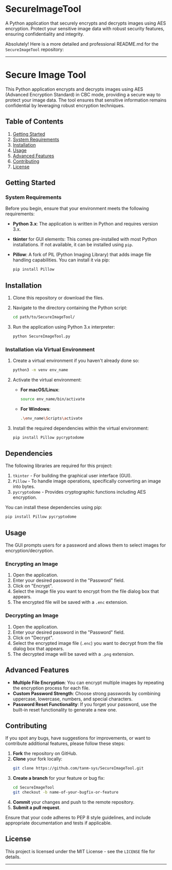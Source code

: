 # SecureImageTool
A Python application that securely encrypts and decrypts images using AES encryption. Protect your sensitive image data with robust security features, ensuring confidentiality and integrity.

Absolutely! Here is a more detailed and professional README.md for the `SecureImageTool` repository:

---

# Secure Image Tool

This Python application encrypts and decrypts images using AES (Advanced Encryption Standard) in CBC mode, providing a secure way to protect your image data. The tool ensures that sensitive information remains confidential by leveraging robust encryption techniques.

## Table of Contents

1. [Getting Started](#getting-started)
2. [System Requirements](#system-requirements)
3. [Installation](#installation)
4. [Usage](#usage)
5. [Advanced Features](#advanced-features)
6. [Contributing](#contributing)
7. [License](#license)

## Getting Started

### System Requirements

Before you begin, ensure that your environment meets the following requirements:

- **Python 3.x**: The application is written in Python and requires version 3.x.
- **tkinter** for GUI elements: This comes pre-installed with most Python installations. If not available, it can be installed using `pip`.
- **Pillow**: A fork of PIL (Python Imaging Library) that adds image file handling capabilities. You can install it via pip:

    ```sh
    pip install Pillow
    ```

## Installation

1. Clone this repository or download the files.
2. Navigate to the directory containing the Python script:
    
    ```sh
    cd path/to/SecureImageTool/
    ```
3. Run the application using Python 3.x interpreter:

    ```sh
    python SecureImageTool.py
    ```

### Installation via Virtual Environment

1. Create a virtual environment if you haven't already done so:
    
    ```sh
    python3 -m venv env_name
    ```

2. Activate the virtual environment:

   - **For macOS/Linux**:
     ```sh
     source env_name/bin/activate
     ```
   - **For Windows**:
     ```sh
     .\env_name\Scripts\activate
     ```

3. Install the required dependencies within the virtual environment:
    
    ```sh
    pip install Pillow pycryptodome
    ```

## Dependencies

The following libraries are required for this project:

1. `tkinter` - For building the graphical user interface (GUI).
2. `Pillow` - To handle image operations, specifically converting an image into bytes.
3. `pycryptodome` - Provides cryptographic functions including AES encryption.

You can install these dependencies using pip:

```sh
pip install Pillow pycryptodome
```

## Usage

The GUI prompts users for a password and allows them to select images for encryption/decryption.

### Encrypting an Image

1. Open the application.
2. Enter your desired password in the "Password" field.
3. Click on "Encrypt".
4. Select the image file you want to encrypt from the file dialog box that appears.
5. The encrypted file will be saved with a `.enc` extension.

### Decrypting an Image

1. Open the application.
2. Enter your desired password in the "Password" field.
3. Click on "Decrypt".
4. Select the encrypted image file (`.enc`) you want to decrypt from the file dialog box that appears.
5. The decrypted image will be saved with a `.png` extension.

## Advanced Features

- **Multiple File Encryption**: You can encrypt multiple images by repeating the encryption process for each file.
- **Custom Password Strength**: Choose strong passwords by combining uppercase, lowercase, numbers, and special characters.
- **Password Reset Functionality**: If you forget your password, use the built-in reset functionality to generate a new one.

## Contributing

If you spot any bugs, have suggestions for improvements, or want to contribute additional features, please follow these steps:

1. **Fork** the repository on GitHub.
2. **Clone** your fork locally:
    ```sh
    git clone https://github.com/tanm-sys/SecureImageTool.git
    ```
3. **Create a branch** for your feature or bug fix:
    ```sh
    cd SecureImageTool
    git checkout -b name-of-your-bugfix-or-feature
    ```
4. **Commit** your changes and push to the remote repository.
5. **Submit a pull request**.

Ensure that your code adheres to PEP 8 style guidelines, and include appropriate documentation and tests if applicable.

## License

This project is licensed under the MIT License - see the `LICENSE` file for details.

---
